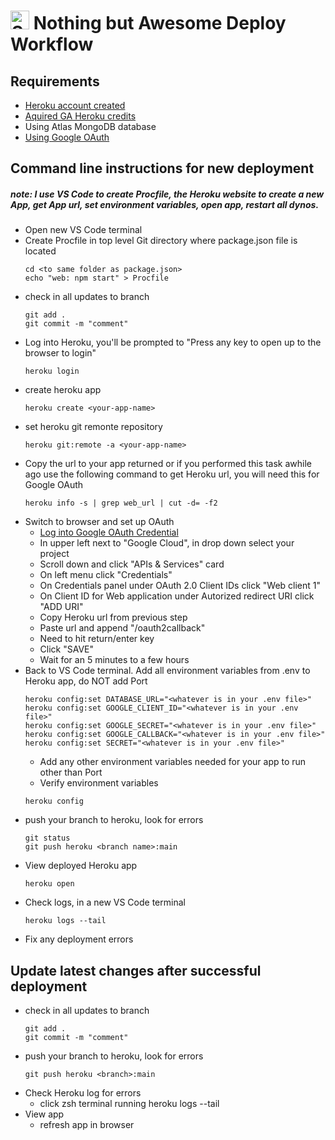 # <img src="https://creazilla-store.fra1.digitaloceanspaces.com/icons/7832288/refresh-icon-md.png" alt="SyncedIn Logo" width="30"/> Nothing but Awesome Deploy Workflow

## Requirements

- [Heroku account created](https://signup.heroku.com/)
- [Aquired GA Heroku credits](https://trello.com/b/9JXfmceJ/syncedin)
- Using Atlas MongoDB database
- [Using Google OAuth](https://console.cloud.google.com)

## Command line instructions for new deployment

##### note: I use VS Code to create Procfile, the Heroku website to create a new App, get App url, set environment variables, open app, restart all dynos.

- Open new VS Code terminal
- Create Procfile in top level Git directory where package.json file is located
  ```
  cd <to same folder as package.json>
  echo "web: npm start" > Procfile
  ```
- check in all updates to branch
  ```
  git add .
  git commit -m "comment"
  ```
- Log into Heroku, you'll be prompted to "Press any key to open up to the browser to login"
  ```
  heroku login
  ```
- create heroku app
  ```
  heroku create <your-app-name>
  ```
- set heroku git remonte repository
  ```
  heroku git:remote -a <your-app-name>
  ```
- Copy the url to your app returned or if you performed this task awhile ago use the following command to get Heroku url, you will need this for Google OAuth
  ```
  heroku info -s | grep web_url | cut -d= -f2
  ```
- Switch to browser and set up OAuth
  - [Log into Google OAuth Credential](https://console.cloud.google.com/)
  - In upper left next to "Google Cloud", in drop down select your project
  - Scroll down and click "APIs & Services" card
  - On left menu click "Credentials"
  - On Credentials panel under OAuth 2.0 Client IDs click "Web client 1"
  - On Client ID for Web application under Autorized redirect URI click "ADD URI"
  - Copy Heroku url from previous step
  - Paste url and append "/oauth2callback"
  - Need to hit return/enter key
  - Click "SAVE"
  - Wait for an 5 minutes to a few hours
- Back to VS Code terminal. Add all environment variables from .env to Heroku app, do NOT add Port
  ```
  heroku config:set DATABASE_URL="<whatever is in your .env file>"
  heroku config:set GOOGLE_CLIENT_ID="<whatever is in your .env file>"
  heroku config:set GOOGLE_SECRET="<whatever is in your .env file>"
  heroku config:set GOOGLE_CALLBACK="<whatever is in your .env file>"
  heroku config:set SECRET="<whatever is in your .env file>"
  ```
  - Add any other environment variables needed for your app to run other than Port
  - Verify environment variables
  ```
  heroku config
  ```
- push your branch to heroku, look for errors
  ```
  git status
  git push heroku <branch name>:main
  ```
- View deployed Heroku app
  ```
  heroku open
  ```
- Check logs, in a new VS Code terminal
  ```
  heroku logs --tail
  ```
- Fix any deployment errors

## Update latest changes after successful deployment

- check in all updates to branch
  ```
  git add .
  git commit -m "comment"
  ```
- push your branch to heroku, look for errors
  ```
  git push heroku <branch>:main
  ```
- Check Heroku log for errors
  - click zsh terminal running heroku logs --tail
- View app
  - refresh app in browser

